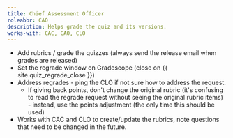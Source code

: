 ```yaml
---
title: Chief Assessment Officer
roleabbr: CAO
description: Helps grade the quiz and its versions.
works-with: CAC, CAO, CLO
---
```


* Add rubrics / grade the quizzes (always send the release email when grades are released) 
* Set the regrade window on Gradescope (close on {{ site.quiz_regrade_close }})
* Address regrades - ping the CLO if not sure how to address the request.
    * If giving back points, don't change the original rubric (it's confusing to read the regrade request without seeing the original rubric items) - instead, use the points adjustment (the only time this should be used)
* Works with CAC and CLO to create/update the rubrics, note questions that need to be changed in the future.
